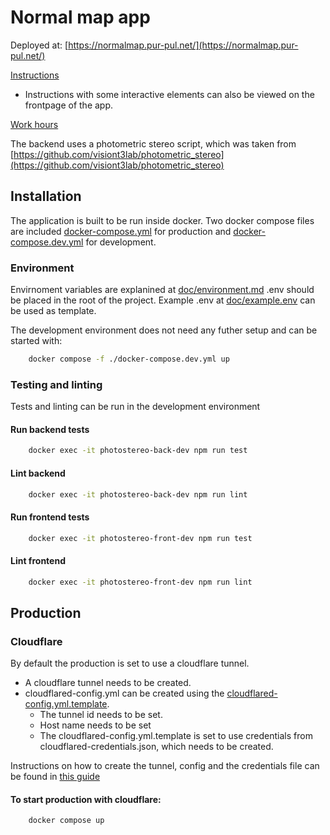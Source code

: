 # Normal map app

Deployed at: [https://normalmap.pur-pul.net/](https://normalmap.pur-pul.net/)

[Instructions](doc/instructions.md)
- Instructions with some interactive elements can also be viewed on the frontpage of the app.

[Work hours](doc/hours.md)

The backend uses a photometric stereo script, which was taken from [https://github.com/visiont3lab/photometric_stereo](https://github.com/visiont3lab/photometric_stereo)

## Installation
The application is built to be run inside docker. Two docker compose files are included [docker-compose.yml](docker-compose.yml) for production and [docker-compose.dev.yml](docker-compose.yml) for development. 

### Environment
Envirnoment variables are explanined at [doc/environment.md](doc/environment.md)
.env should be placed in the root of the project. Example .env at [doc/example.env](doc/example.env) can be used as template.

The development environment does not need any futher setup and can be started with:

```bash
    docker compose -f ./docker-compose.dev.yml up
```
### Testing and linting
Tests and linting can be run in the development environment
#### Run backend tests
```bash
    docker exec -it photostereo-back-dev npm run test
```
#### Lint backend
```bash
    docker exec -it photostereo-back-dev npm run lint
```
#### Run frontend tests
```bash
    docker exec -it photostereo-front-dev npm run test
```
#### Lint frontend
```bash
    docker exec -it photostereo-front-dev npm run lint
```

## Production

### Cloudflare
By default the production is set to use a cloudflare tunnel. 
- A cloudflare tunnel needs to be created.
- cloudflared-config.yml can be created using the [cloudflared-config.yml.template](cloudflared-config.yml.template). 
    - The tunnel id needs to be set.
    - Host name needs to be set
    - The cloudflared-config.yml.template is set to use credentials from cloudflared-credentials.json, which needs to be created.

Instructions on how to create the tunnel, config and the credentials file can be found in [this guide](https://www.sambobb.com/posts/cloudflared-in-docker-compose/)

#### To start production with cloudflare:
```bash
    docker compose up 
```

